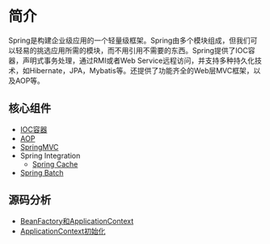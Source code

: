 # 简介

Spring是构建企业级应用的一个轻量级框架。Spring由多个模块组成，但我们可以轻易的挑选应用所需的模块，而不用引用不需要的东西。Spring提供了IOC容器，声明式事务处理，通过RMI或者Web Service远程访问，并支持多种持久化技术，如Hibernate，JPA，Mybatis等。还提供了功能齐全的Web层MVC框架，以及AOP等。  

## 核心组件
- [IOC容器](IOC容器.md "IOC容器")
- [AOP](AOP.md "AOP")
- [SpringMVC](SpringMVC.md "Spring MVC")
- Spring Integration
  - [Spring Cache](Spring-Integration-Cache.md "Spring Cache")
- [Spring Batch](SpringBatch.md "Spring Batch")

## 源码分析
- [BeanFactory和ApplicationContext](1%20Code%20Parse-BeanFactoryAndApplicationContext.md "BeanFactory和ApplicationContext")
- [ApplicationContext初始化](2%20Code%20Parse-从ApplicationContext创建过程了解Spring核心接口.md "ApplicationContext初始化")


